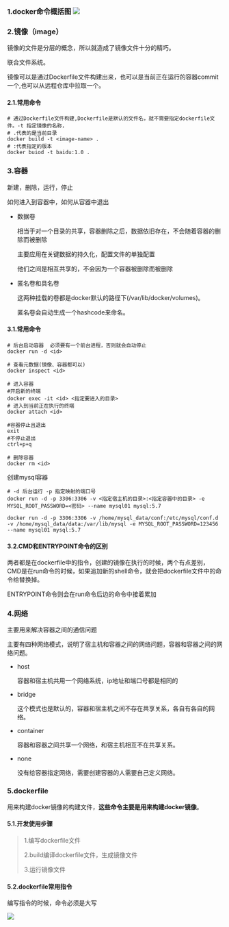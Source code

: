 ### 1.docker命令概括图 ![](D:\20-workspace\myRpository\image\docker命令.png)

### 2.镜像（image）

镜像的文件是分层的概念，所以就造成了镜像文件十分的精巧。

联合文件系统。

镜像可以是通过Dockerfile文件构建出来，也可以是当前正在运行的容器commit一个,也可以从远程仓库中拉取一个。

#### 2.1.常用命令

```shell
# 通过Dockerfile文件构建,Dockerfile是默认的文件名，就不需要指定dockerfile文件。-t 指定镜像的名称，
# .代表的是当前目录
docker build -t <image-name> .
# :代表指定的版本
docker buiod -t baidu:1.0 .
```



### 3.容器

新建，删除，运行，停止

如何进入到容器中，如何从容器中退出

- 数据卷

  相当于对一个目录的共享，容器删除之后，数据依旧存在，不会随着容器的删除而被删除

  主要应用在关键数据的持久化，配置文件的单独配置

  他们之间是相互共享的，不会因为一个容器被删除而被删除

- 匿名卷和具名卷

  这两种挂载的卷都是docker默认的路径下(/var/lib/docker/volumes)。

  匿名卷会自动生成一个hashcode来命名。

#### 3.1.常用命令

```shell
# 后台启动容器  必须要有一个前台进程，否则就会自动停止
docker run -d <id>

# 查看元数据(镜像、容器都可以)
docker inspect <id>

# 进入容器
#开启新的终端
docker exec -it <id> <指定要进入的目录>
# 进入到当前正在执行的终端
docker attach <id>

#容器停止且退出
exit
#不停止退出
ctrl+p+q

# 删除容器
docker rm <id>

```

创建mysql容器

```shell
# -d 后台运行 -p 指定映射的端口号
docker run -d -p 3306:3306 -v <指定宿主机的目录>:<指定容器中的目录> -e MYSQL_ROOT_PASSWORD=<密码> --name mysql01 mysql:5.7

docker run -d -p 3306:3306 -v /home/mysql_data/conf:/etc/mysql/conf.d -v /home/mysql_data/data:/var/lib/mysql -e MYSQL_ROOT_PASSWORD=123456 --name mysql01 mysql:5.7
```

#### 3.2.CMD和ENTRYPOINT命令的区别

两者都是在dockerfile中的指令，创建的镜像在执行的时候，两个有点差别，CMD是在run命令的时候，如果追加新的shell命令，就会把dockerfile文件中的命令给替换掉。

ENTRYPOINT命令则会在run命令后边的命令中接着累加

### 4.网络

主要用来解决容器之间的通信问题

主要有四种网络模式，说明了宿主机和容器之间的网络问题，容器和容器之间的网络问题。

- host

  容器和宿主机共用一个网络系统，ip地址和端口号都是相同的

- bridge

  这个模式也是默认的，容器和宿主机之间不存在共享关系，各自有各自的网络。

- container

  容器和容器之间共享一个网络，和宿主机相互不在共享关系。

- none

  没有给容器指定网络，需要创建容器的人需要自己定义网络。

### 5.dockerfile

用来构建docker镜像的构建文件，**这些命令主要是用来构建docker镜像**。

#### 5.1.开发使用步骤

> 1.编写dockerfile文件
>
> 2.build编译dockerfile文件，生成镜像文件
>
> 3.运行镜像文件

#### 5.2.dockerfile常用指令

编写指令的时候，命令必须是大写

![](D:\20-workspace\myRpository\image\dockerfile常见指令.png)



